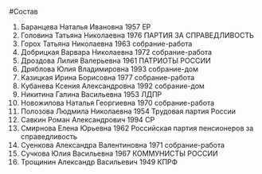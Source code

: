 #Состав
1. Баранцева Наталья Ивановна 1957 ЕР
2. Головина Татьяна Николаевна 1976 ПАРТИЯ ЗА СПРАВЕДЛИВОСТЬ
3. Горох Татьяна Николаевна 1963 собрание-работа
4. Добрицкая Варвара Николаевна 1972 собрание-работа
5. Дроздова Лилия Валерьевна 1961 ПАТРИОТЫ РОССИИ
6. Дряблова Юлия Владимировна 1993 собрание-дом
7. Казицкая Ирина Борисовна 1977 собрание-работа
8. Кубанева Ксения Александровна 1992 собрание-дом
9. Никитина Галина Васильевна 1953 ЛДПР
10. Новожилова Наталья Георгиевна 1970 собрание-работа
11. Полозова Людмила Николаевна 1954 Трудовая партия России
12. Савкин Роман Александрович 1994 СР
13. Смирнова Елена Юрьевна 1962 Российская партия пенсионеров за справедливость
14. Суенкова Александра Валентиновна 1971 собрание-работа
15. Сучкова Юлия Васильевна 1967 КОММУНИСТЫ РОССИИ
16. Трощинин Александр Васильевич 1949 КПРФ
